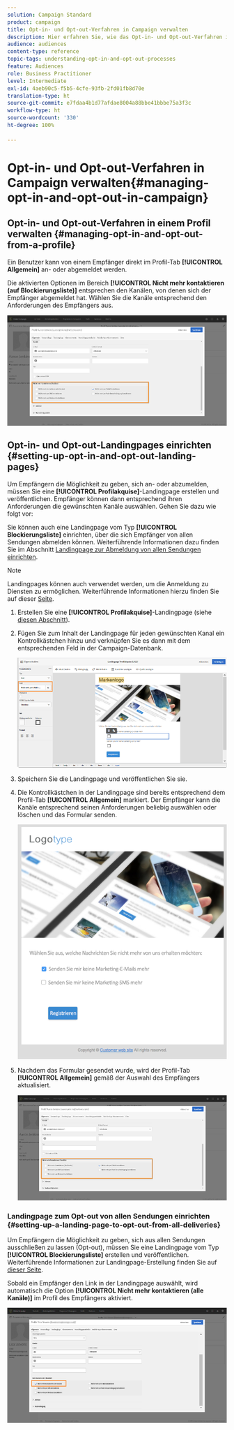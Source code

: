```yaml
---
solution: Campaign Standard
product: campaign
title: Opt-in- und Opt-out-Verfahren in Campaign verwalten
description: Hier erfahren Sie, wie das Opt-in- und Opt-out-Verfahren in Adobe Campaign funktioniert.
audience: audiences
content-type: reference
topic-tags: understanding-opt-in-and-opt-out-processes
feature: Audiences
role: Business Practitioner
level: Intermediate
exl-id: 4aeb90c5-f5b5-4cfe-93fb-2fd01fb8d70e
translation-type: ht
source-git-commit: e7fdaa4b1d77afdae8004a88bbe41bbbe75a3f3c
workflow-type: ht
source-wordcount: '330'
ht-degree: 100%

---
```


# Opt-in- und Opt-out-Verfahren in Campaign verwalten{#managing-opt-in-and-opt-out-in-campaign}

## Opt-in- und Opt-out-Verfahren in einem Profil verwalten {#managing-opt-in-and-opt-out-from-a-profile}

Ein Benutzer kann von einem Empfänger direkt im Profil-Tab **[!UICONTROL Allgemein]** an- oder abgemeldet werden.

Die aktivierten Optionen im Bereich **[!UICONTROL Nicht mehr kontaktieren (auf Blockierungsliste)]** entsprechen den Kanälen, von denen sich der Empfänger abgemeldet hat. Wählen Sie die Kanäle entsprechend den Anforderungen des Empfängers aus.

![](assets/optin_landingpage_3.png)

## Opt-in- und Opt-out-Landingpages einrichten        {#setting-up-opt-in-and-opt-out-landing-pages}

Um Empfängern die Möglichkeit zu geben, sich an- oder abzumelden, müssen Sie eine **[!UICONTROL Profilakquise]**-Landingpage erstellen und veröffentlichen. Empfänger können dann entsprechend ihren Anforderungen die gewünschten Kanäle auswählen. Gehen Sie dazu wie folgt vor:

Sie können auch eine Landingpage vom Typ **[!UICONTROL Blockierungsliste]** einrichten, über die sich Empfänger von allen Sendungen abmelden können. Weiterführende Informationen dazu finden Sie im Abschnitt [Landingpage zur Abmeldung von allen Sendungen einrichten](#setting-up-a-landing-page-to-opt-out-from-all-deliveries).

>[!NOTE]
>
>Landingpages können auch verwendet werden, um die Anmeldung zu Diensten zu ermöglichen. Weiterführende Informationen hierzu finden Sie auf dieser [Seite](../../channels/using/configuring-landing-page.md#linking-a-landing-page-to-a-service).

1. Erstellen Sie eine **[!UICONTROL Profilakquise]**-Landingpage (siehe [diesen Abschnitt](../../channels/using/getting-started-with-landing-pages.md)).
1. Fügen Sie zum Inhalt der Landingpage für jeden gewünschten Kanal ein Kontrollkästchen hinzu und verknüpfen Sie es dann mit dem entsprechenden Feld in der Campaign-Datenbank.

   ![](assets/optin_landingpage_1.png)

1. Speichern Sie die Landingpage und veröffentlichen Sie sie.
1. Die Kontrollkästchen in der Landingpage sind bereits entsprechend dem Profil-Tab **[!UICONTROL Allgemein]** markiert. Der Empfänger kann die Kanäle entsprechend seinen Anforderungen beliebig auswählen oder löschen und das Formular senden.

   ![](assets/optin_landingpage_2.png)

1. Nachdem das Formular gesendet wurde, wird der Profil-Tab **[!UICONTROL Allgemein]** gemäß der Auswahl des Empfängers aktualisiert.

   ![](assets/optin_landingpage_3.png)

### Landingpage zum Opt-out von allen Sendungen einrichten {#setting-up-a-landing-page-to-opt-out-from-all-deliveries}

Um Empfängern die Möglichkeit zu geben, sich aus allen Sendungen ausschließen zu lassen (Opt-out), müssen Sie eine Landingpage vom Typ **[!UICONTROL Blockierungsliste]** erstellen und veröffentlichen. Weiterführende Informationen zur Landingpage-Erstellung finden Sie auf [dieser Seite](../../channels/using/getting-started-with-landing-pages.md).

Sobald ein Empfänger den Link in der Landingpage auswählt, wird automatisch die Option **[!UICONTROL Nicht mehr kontaktieren (alle Kanäle)]** im Profil des Empfängers aktiviert.

![](assets/blocklisting_allchannels.png)

